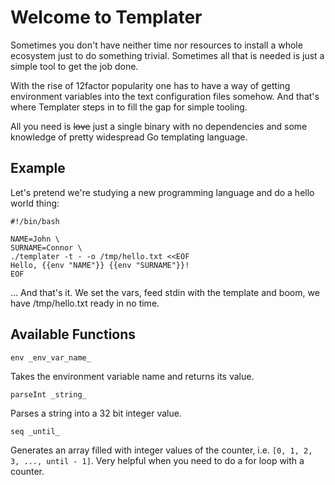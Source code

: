 # Welcome to Templater

Sometimes you don't have neither time nor resources to install a whole
ecosystem just to do something trivial. Sometimes all that is needed is
just a simple tool to get the job done.

With the rise of 12factor popularity one has to have a way of getting
environment variables into the text configuration files somehow. And
that's where Templater steps in to fill the gap for simple tooling.

All you need is ~~love~~ just a single binary with no dependencies and
some knowledge of pretty widespread Go templating language.

## Example

Let's pretend we're studying a new programming language and do a hello
world thing:

    #!/bin/bash

    NAME=John \
    SURNAME=Connor \
    ./templater -t - -o /tmp/hello.txt <<EOF
    Hello, {{env "NAME"}} {{env "SURNAME"}}!
    EOF

... And that's it. We set the vars, feed stdin with the template and
boom, we have /tmp/hello.txt ready in no time.

## Available Functions

`env _env_var_name_`

Takes the environment variable name and returns its value.

`parseInt _string_`

Parses a string into a 32 bit integer value.

`seq _until_`

Generates an array filled with integer values of the counter, i.e.
`[0, 1, 2, 3, ..., until - 1]`. Very helpful when you need to do a for
loop with a counter.
